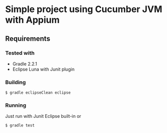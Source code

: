 # Simple project using Cucumber JVM with Appium
## Requirements
### Tested with
* Gradle 2.2.1
* Eclipse Luna with Junit plugin


### Building
	$ gradle eclipseClean eclipse

### Running
Just run with Junit Eclipse built-in or

	$ gradle test


